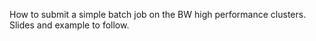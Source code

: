 How to submit a simple batch job on the BW high performance clusters. Slides and example to follow.
